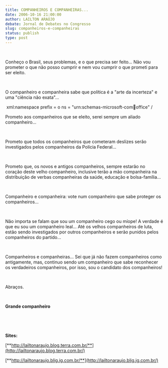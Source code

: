 ```yaml
---
title: COMPANHEIROS E COMPANHEIRAS...
date: 2006-10-16 21:00:00
author: LAILTON ARAÚJO
debate: Jornal de Debates no Congresso
slug: companheiros-e-companheiras
status: publish 
type: post
---
```


 


Conheço o Brasil, seus problemas, e o que precisa ser feito... Não vou prometer o que não posso cumprir e nem vou cumprir o que prometi para ser eleito.


 


O companheiro e companheira sabe que política é a "arte da incerteza" e uma "ciência não exata"... 


 xml:namespace prefix = o ns = "urn:schemas-microsoft-com:office:office" /


Prometo aos companheiros que se eleito, serei sempre um aliado companheiro...


 


Prometo que todos os companheiros que cometeram deslizes serão investigados pelos companheiros da Polícia Federal...


 


Prometo que, os novos e antigos companheiros, sempre estarão no coração deste velho companheiro, inclusive terão a mão companheira na distribuição de verbas companheiras da saúde, educação e bolsa-família...


 


Companheiro e companheira: vote num companheiro que sabe proteger os companheiros...


 


Não importa se falam que sou um companheiro cego ou míope! A verdade é que eu sou um companheiro leal... Até os velhos companheiros de luta, estão sendo investigados por outros companheiros e serão punidos pelos companheiros do partido...


 


Companheiros e companheiras... Sei que já não fazem companheiros como antigamente, mas, continuo sendo um companheiro que sabe reconhecer os verdadeiros companheiros, por isso, sou o candidato dos companheiros!


 


Abraços.


 


**Grande companheiro**


 


 


**Sites:**



[**http://lailtonaraujo.blog.terra.com.br/**](http://lailtonaraujo.blog.terra.com.br/)


[**http://lailtonaraujo.blig.ig.com.br/**](http://lailtonaraujo.blig.ig.com.br/)


 


 
 


 


 


